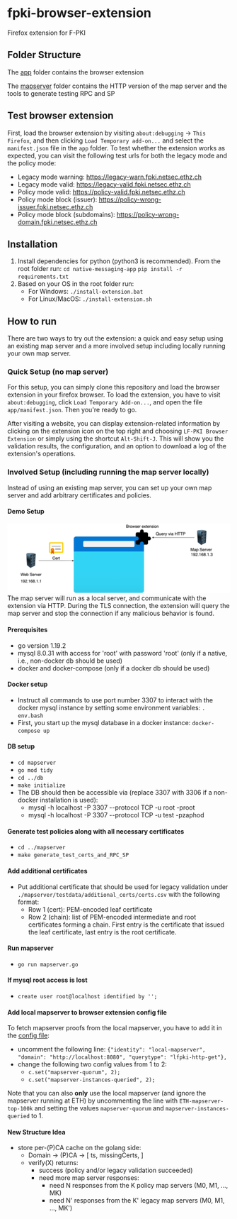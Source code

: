 # fpki-browser-extension
Firefox extension for F-PKI

## Folder Structure
The [app](./app) folder contains the browser extension

The [mapserver](./mapserver) folder contains the HTTP version of the map server and the tools to generate testing RPC and SP

## Test browser extension
First, load the browser extension by visiting `about:debugging` -> `This Firefox`, and then clicking `Load Temporary add-on...` and select the `manifest.json` file in the `app` folder. To test whether the extension works as expected, you can visit the following test urls for both the legacy mode and the policy mode:

- Legacy mode warning: https://legacy-warn.fpki.netsec.ethz.ch
- Legacy mode valid: https://legacy-valid.fpki.netsec.ethz.ch
- Policy mode valid: https://policy-valid.fpki.netsec.ethz.ch
- Policy mode block (issuer): https://policy-wrong-issuer.fpki.netsec.ethz.ch
- Policy mode block (subdomains): https://policy-wrong-domain.fpki.netsec.ethz.ch

## Installation

1. Install dependencies for python (python3 is recommended). From the root folder run:
`cd native-messaging-app`
`pip install -r requirements.txt`
2. Based on your OS in the root folder run:
	- For Windows: `./install-extension.bat`
	- For Linux/MacOS: `./install-extension.sh`

## How to run
There are two ways to try out the extension: a quick and easy setup using an existing map server and a more involved setup including locally running your own map server.

### Quick Setup (no map server)
For this setup, you can simply clone this repository and load the browser extension in your firefox browser.
To load the extension, you have to visit `about:debugging`, click `Load Temporary Add-on...`, and open the file `app/manifest.json`.
Then you're ready to go.

After visiting a website, you can display extension-related information by clicking on the extension icon on the top right and choosing `LF-PKI Browser Extension` or simply using the shortcut `Alt-Shift-J`.
This will show you the validation results, the configuration, and an option to download a log of the extension's operations.

### Involved Setup (including running the map server locally)
Instead of using an existing map server, you can set up your own map server and add arbitrary certificates and policies.

#### Demo Setup
![Alt text](images/overview.png?raw=true"Overview")
The map server will run as a local server, and communicate with the extension via HTTP. During the TLS connection, the extension will query the map server and stop the connection if any malicious behavior is found.

#### Prerequisites
- go version 1.19.2
- mysql 8.0.31 with access for 'root' with password 'root' (only if a native, i.e., non-docker db should be used)
- docker and docker-compose (only if a docker db should be used)

#### Docker setup
- Instruct all commands to use port number 3307 to interact with the docker mysql instance by setting some environment variables: ``. env.bash``
- First, you start up the mysql database in a docker instance: ``docker-compose up``

#### DB setup
- ``cd mapserver``
- ``go mod tidy``
- ``cd ../db``
- ``make initialize``
- The DB should then be accessible via (replace 3307 with 3306 if a non-docker installation is used):
  - mysql -h localhost -P 3307 --protocol TCP -u root -proot
  - mysql -h localhost -P 3307 --protocol TCP -u test -pzaphod

#### Generate test policies along with all necessary certificates
- ``cd ../mapserver``
- ``make generate_test_certs_and_RPC_SP``

#### Add additional certificates
- Put additional certificate that should be used for legacy validation under ``./mapserver/testdata/additional_certs/certs.csv`` with the following format:
  - Row 1 (cert): PEM-encoded leaf certificate
  - Row 2 (chain): list of PEM-encoded intermediate and root certificates forming a chain. First entry is the certificate that issued the leaf certificate, last entry is the root certificate.

#### Run mapserver
- ``go run mapserver.go``

#### If mysql root access is lost
- ``create user root@localhost identified by '';``

#### Add local mapserver to browser extension config file
To fetch mapserver proofs from the local mapserver, you have to add it in the [config file](app/js_lib/config.js):
- uncomment the following line: `{"identity": "local-mapserver", "domain": "http://localhost:8080", "querytype": "lfpki-http-get"},`
- change the following two config values from 1 to 2:
  - `c.set("mapserver-quorum", 2);`
  - `c.set("mapserver-instances-queried", 2);`

Note that you can also **only** use the local mapserver (and ignore the mapserver running at ETH) by uncommenting the line with `ETH-mapserver-top-100k` and setting the values `mapserver-quorum` and `mapserver-instances-queried` to 1.

#### New Structure Idea
- store per-(P)CA cache on the golang side:
  - Domain -> (P)CA -> [
      ts,
      missingCerts,
      ]
  - verify(X) returns:
    - success (policy and/or legacy validation succeeded)
    - need more map server responses:
      - need N responses from the K policy map servers (M0, M1, ..., MK)
      - need N' responses from the K' legacy map servers (M0, M1, ..., MK')
